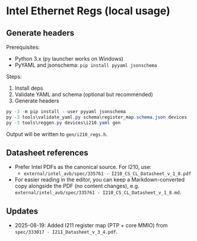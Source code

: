 # Intel Ethernet Regs (local usage)

## Generate headers

Prerequisites:

- Python 3.x (py launcher works on Windows)
- PyYAML and jsonschema: `pip install pyyaml jsonschema`

Steps:

1. Install deps
2. Validate YAML and schema (optional but recommended)
3. Generate headers

```powershell
py -3 -m pip install --user pyyaml jsonschema
py -3 tools\validate_yaml.py schema\register_map.schema.json devices
py -3 tools\reggen.py devices\i210.yaml gen
```

Output will be written to `gen/i210_regs.h`.

## Datasheet references

- Prefer Intel PDFs as the canonical source. For I210, use:
	- `external/intel_avb/spec/335761 - I210_CS_CL_Datasheet_v_1_8.pdf`
- For easier reading in the editor, you can keep a Markdown-converted copy alongside the PDF (no content changes), e.g. `external/intel_avb/spec/335761 - I210_CS_CL_Datasheet_v_1_8.md`.

## Updates

- 2025-08-19: Added I211 register map (PTP + core MMIO) from `spec/333017 - I211_Datasheet_v_3_4.pdf`.
